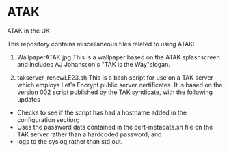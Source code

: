 # ATAK
ATAK in the UK

This repository contains miscellaneous files related to using ATAK:

1. WallpaperATAK.jpg
This is a wallpaper based on the ATAK splashscreen and includes AJ Johansson's "TAK is the Way"slogan.

2. takserver_renewLE23.sh
This is a bash script for use on a TAK server which employs Let's Encrypt public server certificates. It is based on the version 002 script published by the TAK syndicate, with the following updates
- Checks to see if the script has had a hostname added in the configuration section;
- Uses the password data contained in the cert-metadata.sh file on the TAK server rather than a hardcoded password; and
- logs to the syslog rather than std out.





